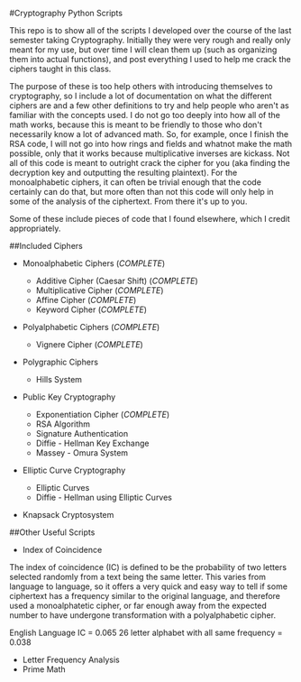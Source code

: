 #Cryptography Python Scripts

This repo is to show all of the scripts I developed over the course of the last semester taking Cryptography.
Initially they were very rough and really only meant for my use, but over time I will clean them up (such as organizing them into actual functions), and post everything I used to help me crack the ciphers taught in this class.

The purpose of these is too help others with introducing themselves to cryptography, so I include a lot of documentation on what the different ciphers are and a few other definitions to try and help people who aren't as familiar with the concepts used.  I do not go too deeply into how all of the math works, because this is meant to be friendly to those who don't necessarily know a lot of advanced math.  So, for example, once I finish the RSA code, I will not go into how rings and fields and whatnot make the math possible, only that it works because multiplicative inverses are kickass.
Not all of this code is meant to outright crack the cipher for you (aka finding the decryption key and outputting the resulting plaintext).  For the monoalphabetic ciphers, it can often be trivial enough that the code certainly can do that, but more often than not this code will only help in some of the analysis of the ciphertext.
From there it's up to you.

Some of these include pieces of code that I found elsewhere, which I credit appropriately.

##Included Ciphers

* Monoalphabetic Ciphers (*COMPLETE*)
   * Additive Cipher (Caesar Shift) (*COMPLETE*)
   * Multiplicative Cipher (*COMPLETE*)
   * Affine Cipher (*COMPLETE*)
   * Keyword Cipher (*COMPLETE*)

* Polyalphabetic Ciphers (*COMPLETE*)
   * Vignere Cipher (*COMPLETE*)

* Polygraphic Ciphers
   * Hills System

* Public Key Cryptography
   * Exponentiation Cipher (*COMPLETE*)
   * RSA Algorithm
   * Signature Authentication
   * Diffie - Hellman Key Exchange
   * Massey - Omura System

* Elliptic Curve Cryptography
   * Elliptic Curves
   * Diffie - Hellman using Elliptic Curves

* Knapsack Cryptosystem

##Other Useful Scripts

* Index of Coincidence

The index of coincidence (IC) is defined to be the probability of two letters selected randomly from a text being the same letter.
This varies from language to language, so it offers a very quick and easy way to tell if some ciphertext has a frequency similar to the original language, and therefore used a
monoalphatetic cipher, or far enough away from the expected number to have undergone transformation with a polyalphabetic cipher.

English Language IC = 0.065      26 letter alphabet with all same frequency = 0.038

* Letter Frequency Analysis
* Prime Math